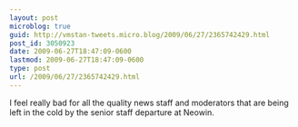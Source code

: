 ```yaml
---
layout: post
microblog: true
guid: http://vmstan-tweets.micro.blog/2009/06/27/2365742429.html
post_id: 3050923
date: 2009-06-27T18:47:09-0600
lastmod: 2009-06-27T18:47:09-0600
type: post
url: /2009/06/27/2365742429.html
---
```

I feel really bad for all the quality news staff and moderators that are being left in the cold by the senior staff departure at Neowin.
